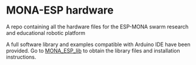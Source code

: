 # MONA-ESP hardware
A repo containing all the hardware files for the ESP-MONA swarm research and educational robotic platform

A full software library and examples compatible with Arduino IDE have been provided. Go to [MONA_ESP_lib](https://github.com/ICE9-Robotics/MONA_ESP_lib) to obtain the library files and installation instructions.
